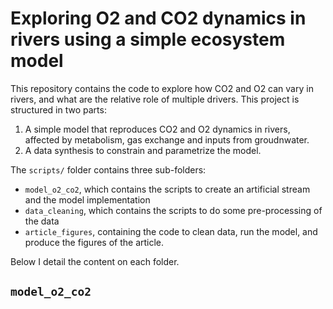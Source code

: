 # Exploring O2 and CO2 dynamics in rivers using a simple ecosystem model
This repository contains the code to explore how CO2 and O2 can vary in rivers, and what are the relative role of multiple drivers. 
This project is structured in two parts:
1. A simple model that reproduces CO2 and O2 dynamics in rivers, affected by metabolism, gas exchange and inputs from groudnwater.
2. A data synthesis to constrain and parametrize the model.

The  `scripts/` folder contains three sub-folders:
- `model_o2_co2`, which contains the scripts to create an artificial stream and the model implementation
- `data_cleaning`, which contains the scripts to do some pre-processing of the data
- `article_figures`, containing the code to clean data, run the model, and produce the figures of the article.

Below I detail the content on each folder.

## `model_o2_co2`

